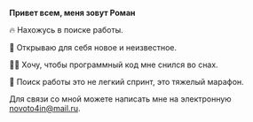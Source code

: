 **Привет всем, меня зовут Роман**

🔥 Нахожусь в поиске работы. 

📖 Открываю для себя новое и неизвестное. 

👨‍💻 Хочу, чтобы программный код мне снился во снах.

🏃 Поиск работы это не легкий спринт, это тяжелый марафон. 

Для связи со мной можете написать мне на электронную novoto4in@mail.ru.
